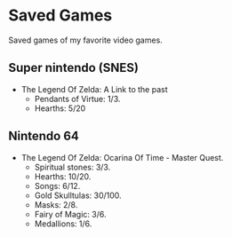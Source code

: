 # Saved Games
Saved games of my favorite video games.


## Super nintendo (SNES)
* The Legend Of Zelda: A Link to the past
  * Pendants of Virtue: 1/3.
  * Hearths: 5/20

## Nintendo 64
* The Legend Of Zelda: Ocarina Of Time - Master Quest.
  * Spiritual stones: 3/3.
  * Hearths: 10/20.
  * Songs: 6/12.
  * Gold Skulltulas: 30/100.
  * Masks: 2/8.
  * Fairy of Magic: 3/6.
  * Medallions: 1/6.